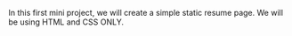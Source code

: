In this first mini project, we will create a simple static resume page. We will be using HTML and CSS ONLY. 
